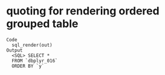 # quoting for rendering ordered grouped table

    Code
      sql_render(out)
    Output
      <SQL> SELECT *
      FROM `dbplyr_016`
      ORDER BY `y`

